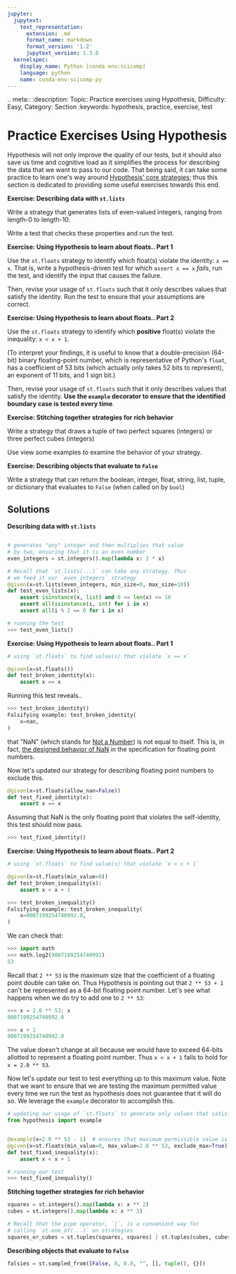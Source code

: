 ```yaml
---
jupyter:
  jupytext:
    text_representation:
      extension: .md
      format_name: markdown
      format_version: '1.2'
      jupytext_version: 1.3.0
  kernelspec:
    display_name: Python [conda env:scicomp]
    language: python
    name: conda-env-scicomp-py
---
```


<!-- #raw raw_mimetype="text/restructuredtext" -->
.. meta::
   :description: Topic: Practice exercises using Hypothesis, Difficulty: Easy, Category: Section
   :keywords: hypothesis, practice, exercise, test  
<!-- #endraw -->

# Practice Exercises Using Hypothesis

Hypothesis will not only improve the quality of our tests, but it should also save us time and cognitive load as it simplifies the process for describing the data that we want to pass to our code.
That being said, it can take some practice to learn one's way around [Hypothesis' core strategies](https://hypothesis.readthedocs.io/en/latest/data.html#core-strategies);
thus this section is dedicated to providing some useful exercises towards this end.


<div class="alert alert-info">

**Exercise: Describing data with `st.lists`**

Write a strategy that generates lists of even-valued integers, ranging from length-0 to length-10. 

Write a test that checks these properties and run the test.

</div>



<div class="alert alert-info">

**Exercise: Using Hypothesis to learn about floats.. Part 1**

Use the `st.floats` strategy to identify which float(s) violate the identity: `x == x`.
That is, write a hypothesis-driven test for which `assert x == x` *fails*, run the test, and identify the input that causes the failure. 

Then, revise your usage of `st.floats` such that it only describes values that satisfy the identity.
Run the test to ensure that your assumptions are correct. 
</div>


<!-- #region -->
<div class="alert alert-info">

**Exercise: Using Hypothesis to learn about floats.. Part 2**

Use the `st.floats` strategy to identify which **positive** float(s) violate the inequality: `x < x + 1`.

(To interpret your findings, it is useful to know that a double-precision (64-bit) binary floating-point number, which is representative of Python's `float`, has a coefficient of 53 bits (which actually only takes 52 bits to represent), an exponent of 11 bits, and 1 sign bit.) 


Then, revise your usage of `st.floats` such that it only describes values that satisfy the identity. **Use the `example` decorator to ensure that the identified boundary case is tested every time**.
</div>

<!-- #endregion -->

<div class="alert alert-info">

**Exercise: Stitching together strategies for rich behavior**

Write a strategy that draws a tuple of two perfect squares (integers) or three perfect cubes (integers)

Use view some examples to examine the behavior of your strategy.
</div>



<div class="alert alert-info">

**Exercise: Describing objects that evaluate to `False`**

Write a strategy that can return the boolean, integer, float, string, list, tuple, or dictionary that evaluates to `False` (when called on by `bool`)

</div>



## Solutions

<!-- #region -->
**Describing data with `st.lists`**
    
```python

# generates "any" integer and then multiplies that value
# by two, ensuring that it is an even number
even_integers = st.integers().map(lambda x: 2 * x)

# Recall that `st.lists(...)` can take any strategy. Thus
# we feed it our `even_integers` strategy 
@given(x=st.lists(even_integers, min_size=0, max_size=10))
def test_even_lists(x):
    assert isinstance(x, list) and 0 <= len(x) <= 10
    assert all(isinstance(i, int) for i in x)
    assert all(i % 2 == 0 for i in x)

```

```python
# running the test
>>> test_even_lists()
```
<!-- #endregion -->

<!-- #region -->
**Exercise: Using Hypothesis to learn about floats.. Part 1**

```python
# using `st.floats` to find value(s) that violate `x == x`

@given(x=st.floats())
def test_broken_identity(x):
    assert x == x
```

Running this test reveals..

```python
>>> test_broken_identity()
Falsifying example: test_broken_identity(
    x=nan,
)
```

that "NaN" (which stands for [Not a Number](https://en.wikipedia.org/wiki/NaN)) is not equal to itself.
This is, in fact, [the designed behavior of NaN](https://en.wikipedia.org/wiki/NaN#Comparison_with_NaN) in the specification for floating point numbers.

Now let's updated our strategy for describing floating point numbers to exclude this.

```python
@given(x=st.floats(allow_nan=False))
def test_fixed_identity(x):
    assert x == x
```

Assuming that NaN is the only floating point that violates the self-identity, this test should now pass.

```python
>>> test_fixed_identity()
```
<!-- #endregion -->

<!-- #region -->
**Exercise: Using Hypothesis to learn about floats.. Part 2**

```python
# using `st.floats` to find value(s) that violate `x < x + 1`

@given(x=st.floats(min_value=0))
def test_broken_inequality(x):
    assert x < x + 1
```
```python
>>> test_broken_inequality()
Falsifying example: test_broken_inequality(
    x=9007199254740992.0,
)
```
We can check that:

```python
>>> import math
>>> math.log2(9007199254740992)
53
```

Recall that `2 ** 53` is the maximum size that the coefficient of a floating point double can take on. Thus Hypothesis is pointing out that `2 ** 53 + 1` can't be represented as a 64-bit floating point number.
Let's see what happens when we do try to add one to `2 ** 53`:

```python
>>> x = 2.0 ** 53; x
9007199254740992.0

>>> x + 1
9007199254740992.0
```

The value doesn't change at all because we would have to exceed 64-bits allotted to represent a floating point number.
Thus `x < x + 1` fails to hold for `x = 2.0 ** 53`. 


Now let's update our test to test everything up to this maximum value.
Note that we want to ensure that we are testing the maximum permitted value every time we run the test as hypothesis does not guarantee that it will do so.
We leverage the `example` decorator to accomplish this.

```python
# updating our usage of `st.floats` to generate only values that satisfy `x < x + 1`
from hypothesis import example


@example(x=2.0 ** 53 - 1)  # ensures that maximum permissible value is tested
@given(x=st.floats(min_value=0, max_value=2.0 ** 53, exclude_max=True))
def test_fixed_inequality(x):
    assert x < x + 1
```

```python
# running our test
>>> test_fixed_inequality()
```
<!-- #endregion -->

<!-- #region -->
**Stitching together strategies for rich behavior**

```python
squares = st.integers().map(lambda x: x ** 2)
cubes = st.integers().map(lambda x: x ** 3)

# Recall that the pipe operator, `|`, is a convenient way for 
# calling `st.one_of(...)` on strategies
squares_or_cubes = st.tuples(squares, squares) | st.tuples(cubes, cubes, cubes)
```
<!-- #endregion -->

<!-- #region -->
**Describing objects that evaluate to `False`**

```python
falsies = st.sampled_from([False, 0, 0.0, "", [], tuple(), {}])
```
<!-- #endregion -->
